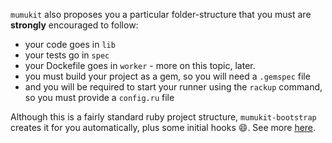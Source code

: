 `mumukit` also proposes you a particular folder-structure that you must are **strongly** encouraged to follow:

* your code goes in `lib`
* your tests go in `spec`
* your Dockefile goes in `worker` - more on this topic, later. 
* you must build your project as a gem, so you will need a `.gemspec` file
* and you will be required to start your runner using the `rackup` command, so you must provide a `config.ru` file

Although this is a fairly standard ruby project structure, `mumukit-bootstrap` creates it for you automatically, plus some initial hooks :smile:. See more [here](https://github.com/mumuki/mumukit-bootstrap).


